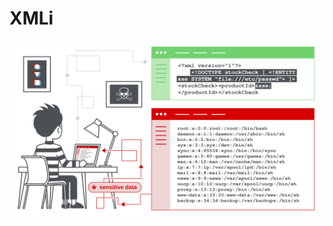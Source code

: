 # XMLi

[![](https://github.com/Offensive-Penetration-Security/XMLi/blob/main/Docs/xxe-injection.svg)](https://portswigger.net/web-security/xxe)

